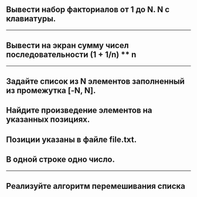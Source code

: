 ##  Вывести набор факториалов от 1 до N. N с клавиатуры.
---
##  Вывести на экран сумму чисел последовательности **(1 + 1/n) ** n**
---
##  Задайте список из N элементов заполненный из промежутка [-N, N].  
## Найдите произведение элементов на указанных позициях.  
## Позиции указаны в файле file.txt.  
## В одной строке одно число.
---
##  Реализуйте алгоритм перемешивания списка
